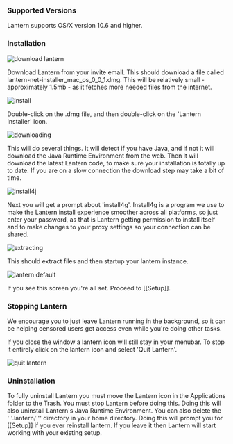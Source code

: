 ### Supported Versions

Lantern supports OS/X version 10.6 and higher.

### Installation

![download lantern](https://www.evernote.com/shard/s209/sh/8f36ed28-7670-4213-8a2f-e971a8de59ca/88a3b4388faf0766d3a3521a874e1f01/deep/0/Lantern%20Invitation%20-%20cholmes@cartodb.com%20-%20CartoDB%20Mail.png)

Download Lantern from your invite email. This should download a file called lantern-net-installer_mac_os_0_0_1.dmg. This will be relatively small - approximately 1.5mb - as it fetches more needed files from the internet.

![install](https://www.evernote.com/shard/s209/sh/6b406cb3-6270-4117-ba61-d6a8e3281728/a04236b62b8daf0096ad2f6670c46696/deep/0/Menubar%20and%20lantern-net-inst%202%20and%20Applications.png)

Double-click on the .dmg file, and then double-click on the 'Lantern Installer' icon.

![downloading](https://www.evernote.com/shard/s209/sh/b39a5f0d-4aa9-4518-8a26-fd0a86de8737/9d3090f5eab319830f4510bc13bba90e/deep/0/Lantern%20Fetcher.png)

This will do several things. It will detect if you have Java, and if not it will download the Java Runtime Environment from the web. Then it will download the latest Lantern code, to make sure your installation is totally up to date. If you are on a slow connection the download step may take a bit of time.

![install4j](https://www.evernote.com/shard/s209/sh/c92df454-472a-4ce1-a578-fc06843802d7/04fd633f4deb9fbeecc44562dff2ea78/deep/0/Screenshot%208/16/13%207:52%20PM.png)

Next you will get a prompt about 'install4g'. Install4g is a program we use to make the Lantern install experience smoother across all platforms, so just enter your password, as that is Lantern getting permission to install itself and to make changes to your proxy settings so your connection can be shared.

![extracting](https://www.evernote.com/shard/s209/sh/377e6ed3-ce38-480b-b79a-bd0d540ae375/84fc0a6e71cbe529d194a4461c8d82be/deep/0/Screen%20Shot%202013-08-16%20at%207.52.52%20PM.png)

This should extract files and then startup your lantern instance.

![lantern default](https://www.evernote.com/shard/s209/sh/57a422d3-27f1-4b45-b05c-09b87636ab23/8b8d1d84c456798cd0f3e045590dc3e7/deep/0/Lantern.png)

If you see this screen you're all set. Proceed to [[Setup]].

### Stopping Lantern

We encourage you to just leave Lantern running in the background, so it can be helping censored users get access even while you're doing other tasks. 

If you close the window a lantern icon will still stay in your menubar. To stop it entirely click on the lantern icon and select 'Quit Lantern'.

![quit lantern](https://www.evernote.com/shard/s209/sh/9308b039-b326-4160-b7d1-4f6f15c210a7/41fe4b0ebde601cb9ffd5d0ceb09a8c8/deep/0/Screen%20Shot%202013-08-16%20at%208.07.29%20PM.png)

### Uninstallation

To fully uninstall Lantern you must move the Lantern icon in the Applications folder to the Trash. You must stop Lantern before doing this. Doing this will also uninstall Lantern's Java Runtime Environment. You can also delete the '''.lantern/''' directory in your home directory. Doing this will prompt you for [[Setup]] if you ever reinstall lantern. If you leave it then Lantern will start working with your existing setup.
